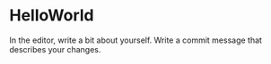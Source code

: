 # HelloWorld

In the editor, write a bit about yourself.
Write a commit message that describes your changes.
